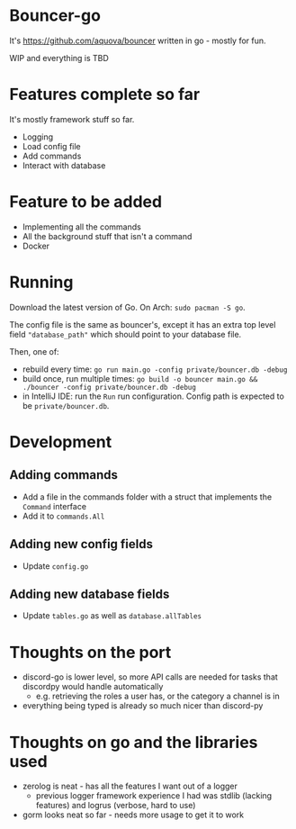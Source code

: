 # Bouncer-go

It's https://github.com/aquova/bouncer written in go - mostly for fun.

WIP and everything is TBD

# Features complete so far

It's mostly framework stuff so far.

- Logging
- Load config file
- Add commands
- Interact with database

# Feature to be added

- Implementing all the commands
- All the background stuff that isn't a command
- Docker

# Running

Download the latest version of Go. On Arch: `sudo pacman -S go`.

The config file is the same as bouncer's, except it has an extra top level field `"database_path"` which should point to
your database file.

Then, one of:
 - rebuild every time: `go run main.go -config private/bouncer.db -debug`
 - build once, run multiple times: `go build -o bouncer main.go && ./bouncer -config private/bouncer.db -debug`
 - in IntelliJ IDE: run the `Run` run configuration. Config path is expected to be `private/bouncer.db`.

# Development

## Adding commands
- Add a file in the commands folder with a struct that implements the `Command` interface
- Add it to `commands.All`

## Adding new config fields
- Update `config.go`

## Adding new database fields
- Update `tables.go` as well as `database.allTables`

# Thoughts on the port

- discord-go is lower level, so more API calls are needed for tasks that discordpy would handle automatically
  - e.g. retrieving the roles a user has, or the category a channel is in
- everything being typed is already so much nicer than discord-py

# Thoughts on go and the libraries used
- zerolog is neat - has all the features I want out of a logger
  - previous logger framework experience I had was stdlib (lacking features) and logrus (verbose, hard to use)
- gorm looks neat so far - needs more usage to get it to work
